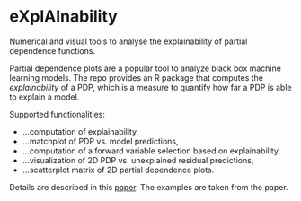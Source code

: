 eXplAInability
=============================================================================

Numerical and visual tools to analyse the explainability of partial dependence functions.

Partial dependence plots are a popular tool to analyze black box machine learning models. 
The repo provides an R package that computes the *explainability* of a PDP, which is a measure to quantify how far a PDP is able to explain a model.

Supported functionalities:
- ...computation of explainability,
- ...matchplot of PDP vs. model predictions,
- ...computation of a forward variable selection based on explainability,
- ...visualization of 2D PDP vs. unexplained residual predictions,
- ...scatterplot matrix of 2D partial dependence plots.  

Details are described in this [paper](https://arxiv.org/pdf/1910.13376.pdf). The examples are taken from the paper.  